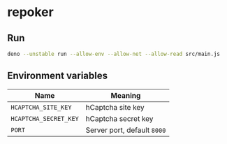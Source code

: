# repoker

## Run

```bash
deno --unstable run --allow-env --allow-net --allow-read src/main.js
```

## Environment variables

|Name|Meaning|
|----|-------|
|`HCAPTCHA_SITE_KEY`|hCaptcha site key|
|`HCAPTCHA_SECRET_KEY`|hCaptcha secret key|
|`PORT`|Server port, default `8000`|
